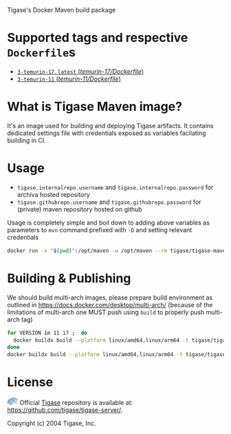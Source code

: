 Tigase's Docker Maven build package

# Supported tags and respective `Dockerfile`s

-   [`3-temurin-17`, `latest` (*temurin-17/Dockerfile*)](temurin-17/Dockerfile)
-   [`3-temurin-11` (*temurin-11/Dockerfile*)](temurin-11/Dockerfile)

# What is Tigase Maven image?

It's an image used for building and deploying Tigase artifacts. It contains dedicated settings file with credentials exposed as variables facilating building in CI.

# Usage

* `tigase.internalrepo.username` and `tigase.internalrepo.password` for archiva hosted repository
* `tigase.githubrepo.username` and `tigase.githubrepo.password` for (private) maven repository hosted on github

Usage is completely simple and boil down to adding above variables as parameters to `mvn` command prefixed with `-D` and setting relevant credentials

```bash
docker run -v "$(pwd)":/opt/maven -w /opt/maven --rm tigase/tigase-maven-docker:3-temurin-17 mvn -Dtigase.internalrepo.username=<username> -Dtigase.internalrepo.password=<password> clean install deploy
```

# Building & Publishing

We should build multi-arch images, please prepare build environment as outlined in https://docs.docker.com/desktop/multi-arch/ (because of the limitations of multi-arch one MUST push using `build` to properly push multi-arch tag)

```bash
for VERSION in 11 17 ;  do
  docker buildx build --platform linux/amd64,linux/arm64 -t tigase/tigase-maven-docker:3-temurin-${VERSION} -f temurin-${VERSION}/Dockerfile --no-cache ./ --push ; \
done
docker buildx build --platform linux/amd64,linux/arm64 -t tigase/tigase-maven-docker:latest -f temurin-${VERSION}/Dockerfile --no-cache ./ --push ; \
```

# License

<img alt="Tigase Tigase Logo" src="https://github.com/tigase/website-assets/blob/master/tigase/images/tigase-logo.png?raw=true" width="25"/> Official <a href="https://tigase.net/">Tigase</a> repository is available at: https://github.com/tigase/tigase-server/.

Copyright (c) 2004 Tigase, Inc.
